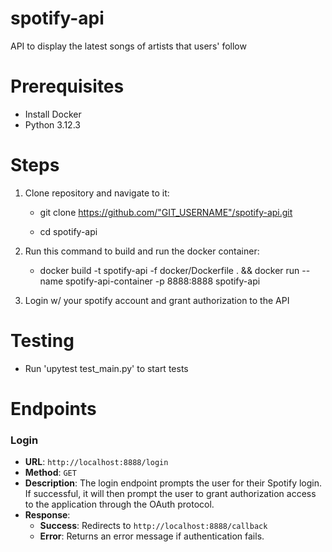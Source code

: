 # spotify-api
API to display the latest songs of artists that users' follow

# Prerequisites
- Install Docker
- Python 3.12.3

# Steps
1. Clone repository and navigate to it:
    - git clone https://github.com/"GIT_USERNAME"/spotify-api.git

    - cd spotify-api

2. Run this command to build and run the docker container: 
    - docker build -t spotify-api -f docker/Dockerfile . && docker run --name spotify-api-container -p 8888:8888 spotify-api

3. Login w/ your spotify account and grant authorization to the API

# Testing
 - Run 'upytest test_main.py' to start tests

# Endpoints 
###  Login 
- **URL**: `http://localhost:8888/login`
- **Method**: `GET`
- **Description**: The login endpoint prompts the user for their Spotify login. If successful, it will then prompt the user to grant authorization access to the application through the OAuth protocol.
- **Response**: 
  - **Success**: Redirects to `http://localhost:8888/callback`
  - **Error**: Returns an error message if authentication fails.

